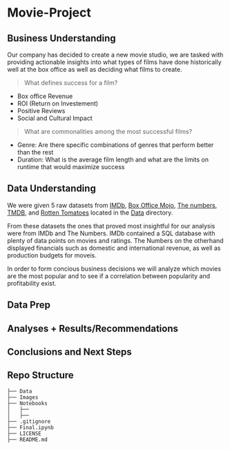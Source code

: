 # Movie-Project
## Business Understanding
Our company has decided to create a new movie studio, we are tasked with providing actionable insights into what types of films have done historically well at the box office as well as deciding what films to create.

> What defines success for a film?
- Box office Revenue
- ROI (Return on Investement)
- Positive Reviews
- Social and Cultural Impact
> What are commonalities among the most successful films?
- Genre: Are there specific combinations of genres that perform better than the rest
- Duration: What is the average film length and what are the limits on runtime that would maximize success

## Data Understanding
We were given 5 raw datasets from [IMDb](https://www.imdb.com/), [Box Office Mojo](https://www.boxofficemojo.com/), [The numbers](https://www.the-numbers.com/), [TMDB](https://www.themoviedb.org/), and [Rotten Tomatoes](https://www.rottentomatoes.com/) located in the [Data](https://github.com/pyamin1878/Movie-Project/tree/main/Data) directory. 

From these datasets the ones that proved most insightful for our analysis were from IMDb and The Numbers. IMDb contained a SQL database with plenty of data points on movies and ratings. The Numbers on the otherhand displayed financials such as domestic and international revenue, as well as production budgets for moveis. 

In order to form concious business decisions we will analyze which movies are the most popular and to see if a correlation between popularity and profitability exist. 
## Data Prep

## Analyses + Results/Recommendations 

## Conclusions and Next Steps

## Repo Structure 
```
├── Data
├── Images
├── Notebooks
│   ├── 
│   ├── 
├── .gitignore
├── Final.ipynb
├── LICENSE
├── README.md
```
